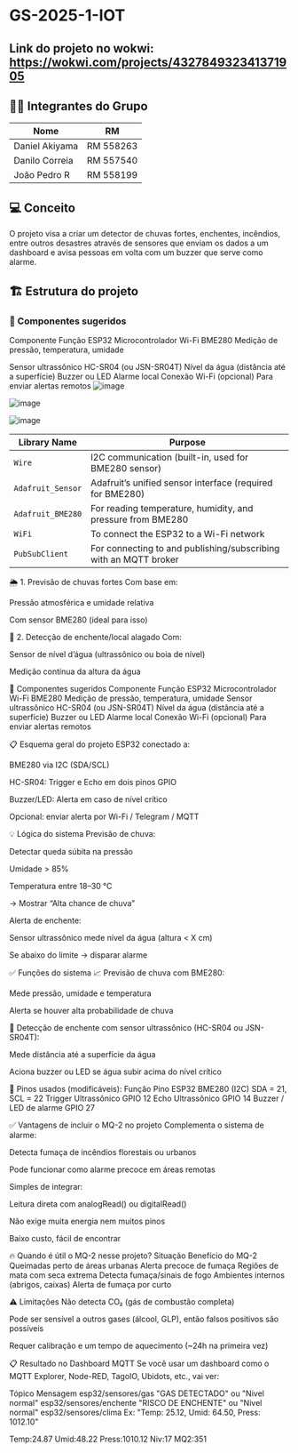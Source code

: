# GS-2025-1-IOT

## Link do projeto no wokwi: https://wokwi.com/projects/432784932341371905

## 👨‍💻 Integrantes do Grupo
| Nome           | RM        |
|----------------|-----------|
| Daniel Akiyama | RM 558263 |
| Danilo Correia | RM 557540 |
| João Pedro R   | RM 558199 |

## 💻 Conceito
O projeto visa a criar um detector de chuvas fortes, enchentes, incêndios, entre outros desastres através de sensores que enviam os dados a um dashboard e avisa pessoas em volta com um buzzer que serve como alarme.

## 🏗️ Estrutura do projeto
### 🧰 Componentes sugeridos
Componente	Função
ESP32	Microcontrolador Wi-Fi
BME280	Medição de pressão, temperatura, umidade

Sensor ultrassônico HC-SR04 (ou JSN-SR04T)	Nível da água (distância até a superfície)
Buzzer ou LED	Alarme local
Conexão Wi-Fi (opcional)	Para enviar alertas remotos
![image](https://github.com/user-attachments/assets/b1dd16ac-f042-40a5-8020-94d19f46e7d6)

![image](https://github.com/user-attachments/assets/533cbaa6-841b-4fe0-a9eb-21ed49b0098e)

![image](https://github.com/user-attachments/assets/8e2f2239-7c7f-4719-97db-4c92750e65a7)


| Library Name      | Purpose                                                          |
| ----------------- | ---------------------------------------------------------------- |
| `Wire`            | I2C communication (built-in, used for BME280 sensor)             |
| `Adafruit_Sensor` | Adafruit’s unified sensor interface (required for BME280)        |
| `Adafruit_BME280` | For reading temperature, humidity, and pressure from BME280      |
| `WiFi`            | To connect the ESP32 to a Wi-Fi network                          |
| `PubSubClient`    | For connecting to and publishing/subscribing with an MQTT broker |

🌦️ 1. Previsão de chuvas fortes
Com base em:

Pressão atmosférica e umidade relativa

Com sensor BME280 (ideal para isso)

🌊 2. Detecção de enchente/local alagado
Com:

Sensor de nível d’água (ultrassônico ou boia de nível)

Medição contínua da altura da água

🧰 Componentes sugeridos
Componente	Função
ESP32	Microcontrolador Wi-Fi
BME280	Medição de pressão, temperatura, umidade
Sensor ultrassônico HC-SR04 (ou JSN-SR04T)	Nível da água (distância até a superfície)
Buzzer ou LED	Alarme local
Conexão Wi-Fi (opcional)	Para enviar alertas remotos

📋 Esquema geral do projeto
ESP32 conectado a:

BME280 via I2C (SDA/SCL)

HC-SR04: Trigger e Echo em dois pinos GPIO

Buzzer/LED: Alerta em caso de nível crítico

Opcional: enviar alerta por Wi-Fi / Telegram / MQTT

💡 Lógica do sistema
Previsão de chuva:

Detectar queda súbita na pressão

Umidade > 85%

Temperatura entre 18–30 °C

→ Mostrar “Alta chance de chuva”

Alerta de enchente:

Sensor ultrassônico mede nível da água (altura < X cm)

Se abaixo do limite → disparar alarme

✅ Funções do sistema
📈 Previsão de chuva com BME280:

Mede pressão, umidade e temperatura

Alerta se houver alta probabilidade de chuva

🌊 Detecção de enchente com sensor ultrassônico (HC-SR04 ou JSN-SR04T):

Mede distância até a superfície da água

Aciona buzzer ou LED se água subir acima do nível crítico

🧠 Pinos usados (modificáveis):
Função	Pino ESP32
BME280 (I2C)	SDA = 21, SCL = 22
Trigger Ultrassônico	GPIO 12
Echo Ultrassônico	GPIO 14
Buzzer / LED de alarme	GPIO 27

✅ Vantagens de incluir o MQ-2 no projeto
Complementa o sistema de alarme:

Detecta fumaça de incêndios florestais ou urbanos

Pode funcionar como alarme precoce em áreas remotas

Simples de integrar:

Leitura direta com analogRead() ou digitalRead()

Não exige muita energia nem muitos pinos

Baixo custo, fácil de encontrar

🔥 Quando é útil o MQ-2 nesse projeto?
Situação	Benefício do MQ-2
Queimadas perto de áreas urbanas	Alerta precoce de fumaça
Regiões de mata com seca extrema	Detecta fumaça/sinais de fogo
Ambientes internos (abrigos, caixas)	Alerta de fumaça por curto

⚠️ Limitações
Não detecta CO₂ (gás de combustão completa)

Pode ser sensível a outros gases (álcool, GLP), então falsos positivos são possíveis

Requer calibração e um tempo de aquecimento (~24h na primeira vez)

📋 Resultado no Dashboard MQTT
Se você usar um dashboard como o MQTT Explorer, Node-RED, TagoIO, Ubidots, etc., vai ver:

Tópico	Mensagem
esp32/sensores/gas	"GAS DETECTADO" ou "Nivel normal"
esp32/sensores/enchente	"RISCO DE ENCHENTE" ou "Nivel normal"
esp32/sensores/clima	Ex: "Temp: 25.12, Umid: 64.50, Press: 1012.10"

Temp:24.87 Umid:48.22 Press:1010.12 Niv:17 MQ2:351
